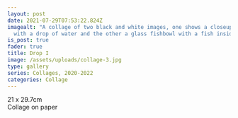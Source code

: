 ```yaml
---
layout: post
date: 2021-07-29T07:53:22.824Z
imagealt: "A collage of two black and white images, one shows a closeup lips
  with a drop of water and the other a glass fishbowl with a fish inside it. "
is_post: true
fader: true
title: Drop I
image: /assets/uploads/collage-3.jpg
type: gallery
series: Collages, 2020-2022
categories: Collage
---
```

21 x 29.7cm\
Collage on paper